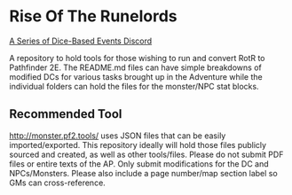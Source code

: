 # Rise Of The Runelords

[A Series of Dice-Based Events Discord](https://discord.gg/UQ8UD3H)

A repository to hold tools for those wishing to run and convert RotR to Pathfinder 2E.
The README.md files can have simple breakdowns of modified DCs for various tasks brought up in the Adventure while the individual folders can hold the files for the monster/NPC stat blocks.

## Recommended Tool
http://monster.pf2.tools/ uses JSON files that can be easily imported/exported. This repository ideally will hold those files publicly sourced and created, as well as other tools/files. 
Please do not submit PDF files or entire texts of the AP. Only submit modifications for the DC and NPCs/Monsters. Please also include a page number/map section label so GMs can cross-reference.
